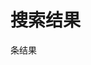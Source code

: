 
<link href="/assets/stylesheets/search.css" rel="stylesheet">

<div class="cu-search-result-layout" id="custom-search">
<script id="no-result-tmpl" type="text/template">
    <div class="no-result-text">没有找到符合条件的结果</div>
</script>
<script id="prev-btn-tmpl" type="text/template">
    <a id="btn-prev" class="btn">前一页</a>
</script>
<script id="next-btn-tmpl" type="text/template">
    <a id="btn-next" class="btn">后一页</a>
</script>
<script id="page-btn-tmpl" type="text/template">
    <a class="page-num btn"></a>
</script>
<script id="more-btn-tmpl" type="text/template">
    <a id="btn-more" class="btn ">...</a>
</script>
<script id="less-btn-tmpl" type="text/template">
    <a id="btn-less" class="btn ">...</a>
</script>
    <h1 class="pagetitle">搜索结果</h1>
    <div id="search-result-content" class="hide">
        <div id="search-result-count"><span></span> 条结果</div>
        <div id="search-list">
        </div>
    </div>
    <div id="search-page_navigation" class="search-page_navigation">
    </div>
</div>
<script src="/assets/javascripts/search.js" ></script>
